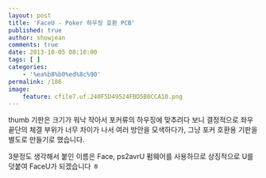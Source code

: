 ```yaml
---
layout: post
title: 'FaceU - Poker 하우징 호환 PCB'
published: true
author: showjean
comments: true
date: 2013-10-05 08:10:00
tags: [ ]
categories:
    - '%ea%b8%b0%ed%8c%90'
permalink: /186
image:
    feature: cfile7.uf.240F5D49524FBD5B0CCA10.png
---
```


  






thumb 기판은 크기가 워낙 작아서 포커류의 하우징에 맞추려다 보니 결정적으로 좌우 끝단의 체결 부위가 너무 차이가 나서 여러 방안을 모색하다가, 그냥 포커 호환용 기판을 별도로 만들기로 했습니다.



3분정도 생각해서 붙인 이름은 Face, ps2avrU 펌웨어를 사용하므로&nbsp;상징적으로 U를 덧붙여 FaceU가 되겠습니다 ㅎ